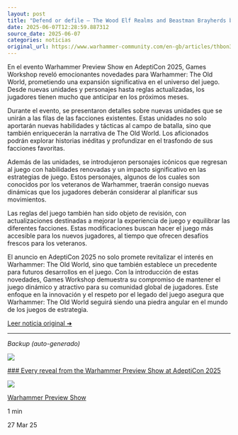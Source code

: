 ```yaml
---
layout: post
title: "Defend or defile – The Wood Elf Realms and Beastman Brayherds battle for the forests of the Old World - Warhammer Community"
date: 2025-06-07T12:28:59.887312
source_date: 2025-06-07
categories: noticias
original_url: https://www.warhammer-community.com/en-gb/articles/thbon3tc/defend-or-defile-the-wood-elf-realms-and-beastman-brayherds-battle-for-the-forests-of-the-old-world/
---
```


En el evento Warhammer Preview Show en AdeptiCon 2025, Games Workshop reveló emocionantes novedades para Warhammer: The Old World, prometiendo una expansión significativa en el universo del juego. Desde nuevas unidades y personajes hasta reglas actualizadas, los jugadores tienen mucho que anticipar en los próximos meses.

Durante el evento, se presentaron detalles sobre nuevas unidades que se unirán a las filas de las facciones existentes. Estas unidades no solo aportarán nuevas habilidades y tácticas al campo de batalla, sino que también enriquecerán la narrativa de The Old World. Los aficionados podrán explorar historias inéditas y profundizar en el trasfondo de sus facciones favoritas.

Además de las unidades, se introdujeron personajes icónicos que regresan al juego con habilidades renovadas y un impacto significativo en las estrategias de juego. Estos personajes, algunos de los cuales son conocidos por los veteranos de Warhammer, traerán consigo nuevas dinámicas que los jugadores deberán considerar al planificar sus movimientos.

Las reglas del juego también han sido objeto de revisión, con actualizaciones destinadas a mejorar la experiencia de juego y equilibrar las diferentes facciones. Estas modificaciones buscan hacer el juego más accesible para los nuevos jugadores, al tiempo que ofrecen desafíos frescos para los veteranos.

El anuncio en AdeptiCon 2025 no solo promete revitalizar el interés en Warhammer: The Old World, sino que también establece un precedente para futuros desarrollos en el juego. Con la introducción de estas novedades, Games Workshop demuestra su compromiso de mantener el juego dinámico y atractivo para su comunidad global de jugadores. Este enfoque en la innovación y el respeto por el legado del juego asegura que Warhammer: The Old World seguirá siendo una piedra angular en el mundo de los juegos de estrategia.

[Leer noticia original ➜](https://www.warhammer-community.com/en-gb/articles/thbon3tc/defend-or-defile-the-wood-elf-realms-and-beastman-brayherds-battle-for-the-forests-of-the-old-world/)

---

*Backup (auto-generado)*

![](https://assets.warhammer-community.com/feature00-pbzzpniklj.jpg)

[### Every reveal from the Warhammer Preview Show at AdeptiCon 2025](/en-gb/articles/or72z0uw/every-reveal-from-the-warhammer-preview-show-at-adepticon-2025/ "Every reveal from the Warhammer Preview Show at AdeptiCon 2025")

![](https://assets.warhammer-community.com/icon-dark-warhammer.svg)

[Warhammer Preview Show](/en-gb/topics/warhammer-preview-show/ "Warhammer Preview Show")

1 min

27 Mar 25
